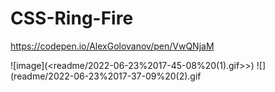 # CSS-Ring-Fire

https://codepen.io/AlexGolovanov/pen/VwQNjaM

![image](<readme/2022-06-23%2017-45-08%20(1).gif>>)
![](readme/2022-06-23%2017-37-09%20(2).gif
